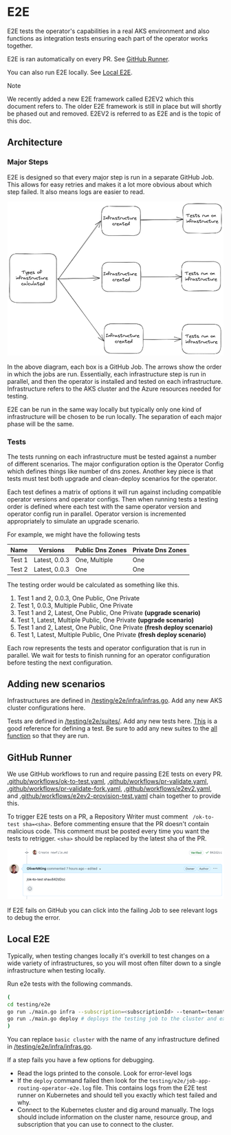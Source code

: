 
# E2E

E2E tests the operator's capabilities in a real AKS environment and also functions as integration tests ensuring each part of the operator works together.

E2E is ran automatically on every PR. See [GitHub Runner](#-github-runner).

You can also run E2E locally. See [Local E2E](#-local-e2e).

> [!NOTE]  
> We recently added a new E2E framework called E2EV2 which this document refers to. The older E2E framework is still in place but will shortly be phased out and removed. E2EV2 is referred to as E2E and is the topic of this doc.

## Architecture

### Major Steps

E2E is designed so that every major step is run in a separate GitHub Job. This allows for easy retries and makes it a lot more obvious about which step failed. It also means logs are easier to read.

![e2e-jobs](./e2e-jobs.png)

In the above diagram, each box is a GitHub Job. The arrows show the order in which the jobs are run. Essentially, each infrastructure step is run in parallel, and then the operator is installed and tested on each infrastructure. Infrastructure refers to the AKS cluster and the Azure resources needed for testing.

E2E can be run in the same way locally but typically only one kind of infrastructure will be chosen to be run locally. The separation of each major phase will be the same.

### Tests

The tests running on each infrastructure must be tested against a number of different scenarios. The major configuration option is the Operator Config which defines things like number of dns zones. Another key piece is that tests must test both upgrade and clean-deploy scenarios for the operator.

Each test defines a matrix of options it will run against including compatible operator versions and operator configs. Then when running tests a testing order is defined where each test with the same operator version and operator config run in parallel. Operator version is incremented appropriately to simulate an upgrade scenario.

For example, we might have the following tests

| Name   | Versions      | Public Dns Zones | Private Dns Zones |
|--------|---------------|------------------|-------------------|
| Test 1 | Latest, 0.0.3 | One, Multiple    | One               |
| Test 2 | Latest, 0.0.3 | One              | One               |

The testing order would be calculated as something like this.

1. Test 1 and 2, 0.0.3, One Public, One Private
2. Test 1, 0.0.3, Multiple Public, One Private
3. Test 1 and 2, Latest, One Public, One Private **(upgrade scenario)**
4. Test 1, Latest, Multiple Public, One Private **(upgrade scenario)**
5. Test 1 and 2, Latest, One Public, One Private **(fresh deploy scenario)**
6. Test 1, Latest, Multiple Public, One Private **(fresh deploy scenario)**

Each row represents the tests and operator configuration that is run in parallel. We wait for tests to finish running for an operator configuration before testing the next configuration.

## Adding new scenarios

Infrastructures are defined in [/testing/e2e/infra/infras.go](../testing/e2e/infra/infras.go). Add any new AKS cluster configurations here.

Tests are defined in [/testing/e2e/suites/](../testing/e2e/suites/). Add any new tests here. [This](../testing/e2e/suites/basic.go) is a good reference for defining a test. Be sure to add any new suites to the [all function](../testing/e2e/suites/all.go) so that they are run.

## GitHub Runner

We use GitHub workflows to run and require passing E2E tests on every PR. [.github/workflows/ok-to-test.yaml](../.github/workflows/ok-to-test.yaml), [.github/workflows/pr-validate.yaml](../.github/workflows/pr-validate.yaml), [.github/workflows/pr-validate-fork.yaml](../.github/workflows/pr-validate-fork.yaml), [.github/workflows/e2ev2.yaml](../.github/workflows/e2ev2.yaml), and [.github/workflows/e2ev2-provision-test.yaml](../.github/workflows/e2ev2-provision-test.yaml) chain together to provide this.

To trigger E2E tests on a PR, a Repository Writer must comment `
/ok-to-test sha=<sha>`. Before commenting ensure that the PR doesn't contain malicious code. This comment must be posted every time you want the tests to retrigger. `<sha>` should be replaced by the latest sha of the PR.

![test-sha](./test-sha.png)

If E2E fails on GitHub you can click into the failing Job to see relevant logs to debug the error. 

## Local E2E

Typically, when testing changes locally it's overkill to test changes on a wide variety of infrastructures, so you will most often filter down to a single infrastructure when testing locally.

Run e2e tests with the following commands.

```bash
(
cd testing/e2e
go run ./main.go infra --subscription=<subscriptionId> --tenant=<tenantId> --names="basic cluster" # provisions the infrastructure and saves it to local config file
go run ./main.go deploy # deploys the testing job to the cluster and exits based on job status. also uploads logs to local file
)
```

You can replace `basic cluster` with the name of any infrastructure defined in [/testing/e2e/infra/infras.go](../testing/e2e/infra/infras.go). 

If a step fails you have a few options for debugging.

- Read the logs printed to the console. Look for error-level logs
- If the `deploy` command failed then look for the `testing/e2e/job-app-routing-operator-e2e.log` file. This contains logs from the E2E test runner on Kubernetes and should tell you exactly which test failed and why.
- Connect to the Kubernetes cluster and dig around manually. The logs should include information on the cluster name, resource group, and subscription that you can use to connect to the cluster.
